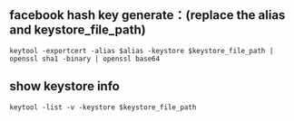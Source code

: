 ## facebook hash key generate：(replace the alias and keystore_file_path)
`
keytool -exportcert -alias $alias -keystore $keystore_file_path | openssl sha1 -binary | openssl base64
`

## show keystore info
`
keytool -list -v -keystore $keystore_file_path
`